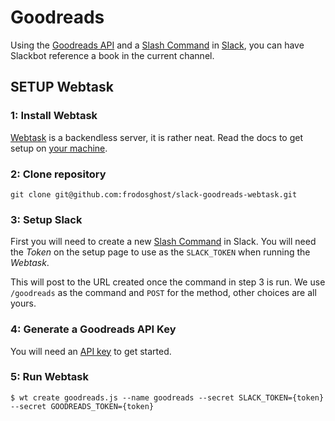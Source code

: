 # Goodreads

Using the [Goodreads API](https://www.goodreads.com/api/index) and a [Slash Command](https://api.slack.com/slash-commands) in [Slack](https://slack.com/), you can have Slackbot reference a book in the current channel.

## SETUP Webtask
 
### 1: Install Webtask

[Webtask](https://webtask.io) is a backendless server, it is rather neat. Read the docs to get setup on [your machine](https://webtask.io/docs/101).

### 2: Clone repository

    git clone git@github.com:frodosghost/slack-goodreads-webtask.git

### 3: Setup Slack

First you will need to create a new [Slash Command](https://{team}.slack.com/apps/manage/custom-integrations) in Slack. You will need the _Token_ on the setup page to use as the `SLACK_TOKEN` when running the *Webtask*.

This will post to the URL created once the command in step 3 is run. We use `/goodreads` as the command and `POST` for the method, other choices are all yours.

### 4: Generate a Goodreads API Key

You will need an [API key](https://www.goodreads.com/api/keys) to get started.

### 5: Run Webtask

    $ wt create goodreads.js --name goodreads --secret SLACK_TOKEN={token} --secret GOODREADS_TOKEN={token}